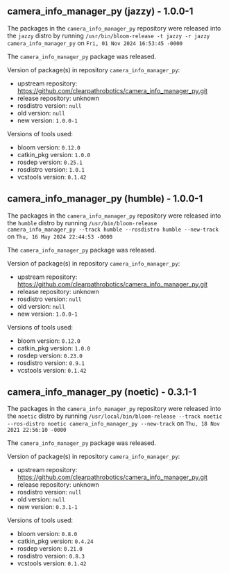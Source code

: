 ## camera_info_manager_py (jazzy) - 1.0.0-1

The packages in the `camera_info_manager_py` repository were released into the `jazzy` distro by running `/usr/bin/bloom-release -t jazzy -r jazzy camera_info_manager_py` on `Fri, 01 Nov 2024 16:53:45 -0000`

The `camera_info_manager_py` package was released.

Version of package(s) in repository `camera_info_manager_py`:

- upstream repository: https://github.com/clearpathrobotics/camera_info_manager_py.git
- release repository: unknown
- rosdistro version: `null`
- old version: `null`
- new version: `1.0.0-1`

Versions of tools used:

- bloom version: `0.12.0`
- catkin_pkg version: `1.0.0`
- rosdep version: `0.25.1`
- rosdistro version: `1.0.1`
- vcstools version: `0.1.42`


## camera_info_manager_py (humble) - 1.0.0-1

The packages in the `camera_info_manager_py` repository were released into the `humble` distro by running `/usr/bin/bloom-release camera_info_manager_py --track humble --rosdistro humble --new-track` on `Thu, 16 May 2024 22:44:53 -0000`

The `camera_info_manager_py` package was released.

Version of package(s) in repository `camera_info_manager_py`:

- upstream repository: https://github.com/clearpathrobotics/camera_info_manager_py.git
- release repository: unknown
- rosdistro version: `null`
- old version: `null`
- new version: `1.0.0-1`

Versions of tools used:

- bloom version: `0.12.0`
- catkin_pkg version: `1.0.0`
- rosdep version: `0.23.0`
- rosdistro version: `0.9.1`
- vcstools version: `0.1.42`


## camera_info_manager_py (noetic) - 0.3.1-1

The packages in the `camera_info_manager_py` repository were released into the `noetic` distro by running `/usr/local/bin/bloom-release --track noetic --ros-distro noetic camera_info_manager_py --new-track` on `Thu, 18 Nov 2021 22:56:10 -0000`

The `camera_info_manager_py` package was released.

Version of package(s) in repository `camera_info_manager_py`:

- upstream repository: https://github.com/clearpathrobotics/camera_info_manager_py.git
- release repository: unknown
- rosdistro version: `null`
- old version: `null`
- new version: `0.3.1-1`

Versions of tools used:

- bloom version: `0.8.0`
- catkin_pkg version: `0.4.24`
- rosdep version: `0.21.0`
- rosdistro version: `0.8.3`
- vcstools version: `0.1.42`



